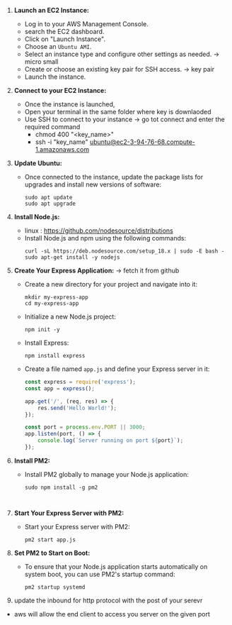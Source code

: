 1. **Launch an EC2 Instance:**
   - Log in to your AWS Management Console.
   - search the EC2 dashboard.
   - Click on "Launch Instance".
   - Choose an `Ubuntu AMI`.
   - Select an instance type and configure other settings as needed. -> micro small
   - Create or choose an existing key pair for SSH access. -> key pair 
   - Launch the instance.
2. **Connect to your EC2 Instance:**
   - Once the instance is launched, 
   - Open your terminal in the same folder where key is downlaoded 
   - Use SSH to connect to your instance -> go tot connect and enter the required command 
     - chmod 400 "<key_name>"
     - ssh -i "key_name" ubuntu@ec2-3-94-76-68.compute-1.amazonaws.com

3. **Update Ubuntu:**
   - Once connected to the instance, update the package lists for upgrades and install new versions of software:
  
     ```
     sudo apt update
     sudo apt upgrade
     ```
4. **Install Node.js:**
    - linux : https://github.com/nodesource/distributions
   - Install Node.js and npm using the following commands:
     ```
     curl -sL https://deb.nodesource.com/setup_18.x | sudo -E bash -
     sudo apt-get install -y nodejs
     ```

5. **Create Your Express Application:** -> fetch it from github
   - Create a new directory for your project and navigate into it:
     ```
     mkdir my-express-app
     cd my-express-app
     ```
   - Initialize a new Node.js project:
     ```
     npm init -y
     ```
   - Install Express:
     ```
     npm install express
     ```
   - Create a file named `app.js` and define your Express server in it:
     ```javascript
     const express = require('express');
     const app = express();
     
     app.get('/', (req, res) => {
         res.send('Hello World!');
     });
     
     const port = process.env.PORT || 3000;
     app.listen(port, () => {
         console.log(`Server running on port ${port}`);
     });
6. **Install PM2:**
   - Install PM2 globally to manage your Node.js application:
     ```
     sudo npm install -g pm2
    ```


7. **Start Your Express Server with PM2:**
   - Start your Express server with PM2:
     ```
     pm2 start app.js
     ```

8. **Set PM2 to Start on Boot:**
   - To ensure that your Node.js application starts automatically on system boot, you can use PM2's startup command:
     ```
     pm2 startup systemd
     ```
9. update the inbound for http protocol with the post of your serevr 
 - aws will allow the end client to access you server  on the given port